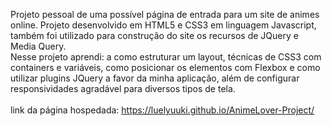 Projeto pessoal de uma possível página de entrada para um site de animes online. Projeto desenvolvido em HTML5 e CSS3 em linguagem Javascript, também foi utilizado para construção do site os recursos de JQuery e Media Query.<br>
Nesse projeto aprendi: a como estruturar um layout, técnicas de CSS3 com containers e variáveis, como posicionar os elementos com Flexbox e como utilizar plugins JQuery a favor da minha aplicação, além de configurar responsividades agradável para diversos tipos de tela. <br>
<br>
link da página hospedada: https://luelyuuki.github.io/AnimeLover-Project/
